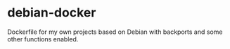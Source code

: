 debian-docker
=============

Dockerfile for my own projects based on Debian with backports and some other functions enabled.

